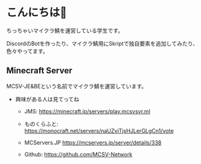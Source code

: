# こんにちは👋

ちっちゃいマイクラ鯖を運営している学生です。

DiscordのBotを作ったり、マイクラ鯖用にSkriptで独自要素を追加してみたり、色々やってます。

## Minecraft Server

MCSV-JE&BEという名前でマイクラ鯖を運営しています。

- 興味がある人は見てってね

  - JMS: https://minecraft.jp/servers/play.mcsvsvr.ml

  - ものくらふと: https://monocraft.net/servers/naUZviTjsHJLerGLgCn1/vote

  - MCServers.JP https://mcservers.jp/server/details/338

  - Github: https://github.com/MCSV-Network
